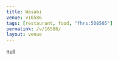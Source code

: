 ```yaml
---
title: Wasabi
venue: v16586
tags: [restaurant, food, "fhrs:508505"]
permalink: /v/16586/
layout: venue
---
```

null